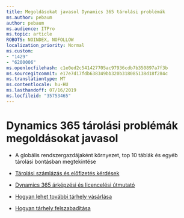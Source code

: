 ```yaml
---
title: Megoldásokat javasol Dynamics 365 tárolási problémák
ms.author: pebaum
author: pebaum
ms.audience: ITPro
ms.topic: article
ROBOTS: NOINDEX, NOFOLLOW
localization_priority: Normal
ms.custom:
- "1429"
- "6200006"
ms.openlocfilehash: c1e0ed2c541427705ac97936cdb7b350897a7f3b
ms.sourcegitcommit: e17e7d17fdb638349bb320b318085138d18f284c
ms.translationtype: MT
ms.contentlocale: hu-HU
ms.lasthandoff: 07/16/2019
ms.locfileid: "35753465"
---
```

# <a name="recommend-solutions-for-dynamics-365-storage-issues"></a>Dynamics 365 tárolási problémák megoldásokat javasol

* A globális rendszergazdájaként környezet, top 10 táblák és egyéb tárolási bontásban megtekintése

* [Tárolási számlázás és előfizetés kérdések](https://docs.microsoft.com/dynamics365/customer-engagement/admin/contact-information-microsoft-dynamics-365-online-billing-support)

* [Dynamics 365 árképzési és licencelési útmutató](https://dynamics.microsoft.com/pricing/)

* [Hogyan lehet további tárhely vásárlása](https://docs.microsoft.com/en-us/dynamics365/customer-engagement/admin/manage-storage#add-storage-to-dynamics-365-online)

* [Hogyan tárhely felszabadítása](https://docs.microsoft.com/dynamics365/customer-engagement/admin/free-storage-space)
